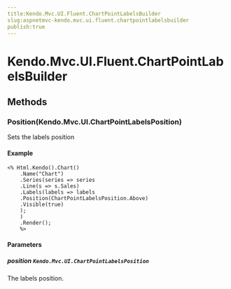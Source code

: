 ```yaml
---
title:Kendo.Mvc.UI.Fluent.ChartPointLabelsBuilder
slug:aspnetmvc-kendo.mvc.ui.fluent.chartpointlabelsbuilder
publish:true
---
```


# Kendo.Mvc.UI.Fluent.ChartPointLabelsBuilder

## Methods

### Position(Kendo.Mvc.UI.ChartPointLabelsPosition)
Sets the labels position

#### Example
    <% Html.Kendo().Chart()
        .Name("Chart")
        .Series(series => series
        .Line(s => s.Sales)
        .Labels(labels => labels
        .Position(ChartPointLabelsPosition.Above)
        .Visible(true)
        );
        )
        .Render();
        %>

#### Parameters

##### position `Kendo.Mvc.UI.ChartPointLabelsPosition`
The labels position.